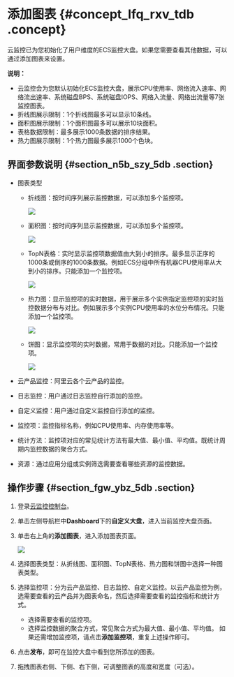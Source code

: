 # 添加图表 {#concept_lfq_rxv_tdb .concept}

云监控已为您初始化了用户维度的ECS监控大盘。如果您需要查看其他数据，可以通过添加图表来设置。

**说明：** 

-   云监控会为您默认初始化ECS监控大盘，展示CPU使用率、网络流入速率、网络流出速率、系统磁盘BPS、系统磁盘IOPS、网络入流量、网络出流量等7张监控图表。
-   折线图展示限制：1个折线图最多可以显示10条线。
-   面积图展示限制：1个面积图最多可以展示10块面积。
-   表格数据限制：最多展示1000条数据的排序结果。
-   热力图展示限制：1个热力图最多展示1000个色块。

## 界面参数说明 {#section_n5b_szy_5db .section}

-   图表类型
    -   折线图：按时间序列展示监控数据，可以添加多个监控项。

        ![](http://static-aliyun-doc.oss-cn-hangzhou.aliyuncs.com/assets/img/6140/15445155571579_zh-CN.png)

    -   面积图：按时间序列显示监控数据，可以添加多个监控项。

        ![](http://static-aliyun-doc.oss-cn-hangzhou.aliyuncs.com/assets/img/6140/15445155571583_zh-CN.png)

    -   TopN表格：实时显示监控项数据值由大到小的排序。最多显示正序的1000条或倒序的1000条数据。例如ECS分组中所有机器CPU使用率从大到小的排序。只能添加一个监控项。

        ![](http://static-aliyun-doc.oss-cn-hangzhou.aliyuncs.com/assets/img/6140/15445155571584_zh-CN.png)

    -   热力图：显示监控项的实时数据，用于展示多个实例指定监控项的实时监控数据分布与对比。例如展示多个实例CPU使用率的水位分布情况。只能添加一个监控项。

        ![](http://static-aliyun-doc.oss-cn-hangzhou.aliyuncs.com/assets/img/6140/15445155571585_zh-CN.png)

    -   饼图：显示监控项的实时数据，常用于数据的对比。只能添加一个监控项。

        ![](http://static-aliyun-doc.oss-cn-hangzhou.aliyuncs.com/assets/img/6140/15445155571586_zh-CN.png)

-   云产品监控：阿里云各个云产品的监控。
-   日志监控：用户通过日志监控自行添加的监控。
-   自定义监控：用户通过自定义监控自行添加的监控。
-   监控项：监控指标名称，例如CPU使用率、内存使用率等。
-   统计方法：监控项对应的常见统计方法有最大值、最小值、平均值。既统计周期内监控数据的聚合方式。
-   资源：通过应用分组或实例筛选需要查看哪些资源的监控数据。

## 操作步骤 {#section_fgw_ybz_5db .section}

1.  登录[云监控控制台](https://cloudmonitor.console.aliyun.com)。
2.  单击左侧导航栏中**Dashboard**下的**自定义大盘**，进入当前监控大盘页面。
3.  单击右上角的**添加图表**，进入添加图表页面。

    ![](http://static-aliyun-doc.oss-cn-hangzhou.aliyuncs.com/assets/img/6140/15445155571588_zh-CN.png)

4.  选择图表类型：从折线图、面积图、TopN表格、热力图和饼图中选择一种图表类型。
5.  选择监控项：分为云产品监控、日志监控、自定义监控。以云产品监控为例，选需要查看的云产品并为图表命名，然后选择需要查看的监控指标和统计方式。

    -   选择需要查看的监控项。
    -   选择监控数据的聚合方式，常见聚合方式为最大值、最小值、平均值。
    如果还需增加监控项，请点击**添加监控项**，重复上述操作即可。

6.  点击**发布**，即可在监控大盘中看到您所添加的图表。
7.  拖拽图表右侧、下侧、右下侧，可调整图表的高度和宽度（可选）。

